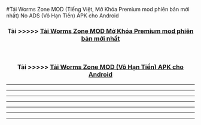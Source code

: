 #Tải Worms Zone  MOD (Tiếng Việt, Mở Khóa Premium mod phiên bản mới nhất) No ADS (Vô Hạn Tiền) APK cho Android



<div align="center">
<h3>Tải >>>>> <a href="https://roarman.web.app/?vt=Worms Zone ">Tải Worms Zone  MOD Mở Khóa Premium mod phiên bản mới nhất</a></h3><br>

<h3>Tải >>>>> <a href="https://roarman.web.app/?vt=Worms Zone ">Tải Worms Zone  MOD (Vô Hạn Tiền) APK cho Android</a></h3>
</div>


----------------------------------------------------------

----------------------------------------------------------

----------------------------------------------------------

----------------------------------------------------------

----------------------------------------------------------

----------------------------------------------------------

----------------------------------------------------------

